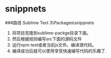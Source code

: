 # snippnets
###路径 Sublime Text 3\Packages\snippnets

1. 将项目克隆到sublime-packge目录下面。
2. 然后根据规则编写src下面的源码文件
3. 运行npm test或者当前js文件。编译源代码。
4. 编译成功后就可以使用享受快速编写代码的乐趣了.
